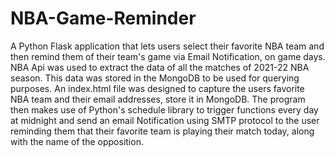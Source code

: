 # NBA-Game-Reminder
A Python Flask application that lets users select their favorite NBA team and then remind them of their team's game via Email Notification, on game days. NBA Api was used to extract the data of all the matches of 2021-22 NBA season. This data was stored in the MongoDB to be used for querying purposes. An index.html file was designed to capture the users favorite NBA team and their email addresses, store it in MongoDB. The program then makes use of Python's schedule library to trigger functions every day at midnight and send an email Notification using SMTP protocol to the user reminding them that their favorite team is playing their match today, along with the name of the opposition.
